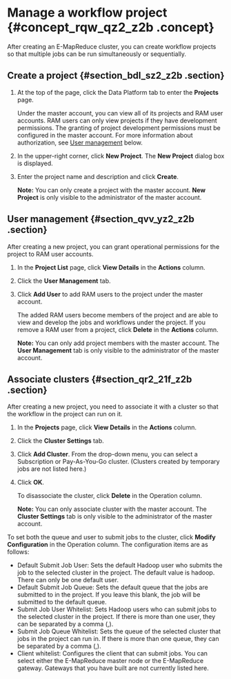 # Manage a workflow project {#concept_rqw_qz2_z2b .concept}

After creating an E-MapReduce cluster, you can create workflow projects so that multiple jobs can be run simultaneously or sequentially.

## Create a project {#section_bdl_sz2_z2b .section}

1.  At the top of the page, click the Data Platform tab to enter the **Projects** page.

    Under the master account, you can view all of its projects and RAM user accounts. RAM users can only view projects if they have development permissions. The granting of project development permissions must be configured in the master account. For more information about authorization, see [User management](#section_qvv_yz2_z2b) below.

2.  In the upper-right corner, click **New Project**. The **New Project** dialog box is displayed.
3.  Enter the project name and description and click **Create**.

    **Note:** You can only create a project with the master account. **New Project** is only visible to the administrator of the master account.


## User management {#section_qvv_yz2_z2b .section}

After creating a new project, you can grant operational permissions for the project to RAM user accounts.

1.  In the **Project List** page, click **View Details** in the **Actions** column.
2.  Click the **User Management** tab.
3.  Click **Add User** to add RAM users to the project under the master account.

    The added RAM users become members of the project and are able to view and develop the jobs and workflows under the project. If you remove a RAM user from a project, click **Delete** in the **Actions** column.

    **Note:** You can only add project members with the master account. The **User Management** tab is only visible to the administrator of the master account.


## Associate clusters {#section_qr2_21f_z2b .section}

After creating a new project, you need to associate it with a cluster so that the workflow in the project can run on it.

1.  In the **Projects** page, click **View Details** in the **Actions** column.
2.  Click the **Cluster Settings** tab.
3.  Click **Add Cluster**. From the drop-down menu, you can select a Subscription or Pay-As-You-Go cluster. \(Clusters created by temporary jobs are not listed here.\)
4.  Click **OK**.

    To disassociate the cluster, click **Delete** in the Operation column.

    **Note:** You can only associate cluster with the master account. The **Cluster Settings** tab is only visible to the administrator of the master account.


To set both the queue and user to submit jobs to the cluster, click **Modify Configuration** in the Operation column. The configuration items are as follows:

-   Default Submit Job User: Sets the default Hadoop user who submits the job to the selected cluster in the project. The default value is hadoop. There can only be one default user.
-   Default Submit Job Queue: Sets the default queue that the jobs are submitted to in the project. If you leave this blank, the job will be submitted to the default queue.
-   Submit Job User Whitelist: Sets Hadoop users who can submit jobs to the selected cluster in the project. If there is more than one user, they can be separated by a comma \(,\).
-   Submit Job Queue Whitelist: Sets the queue of the selected cluster that jobs in the project can run in. If there is more than one queue, they can be separated by a comma \(,\).
-   Client whitelist: Configures the client that can submit jobs. You can select either the E-MapReduce master node or the E-MapReduce gateway. Gateways that you have built are not currently listed here.

